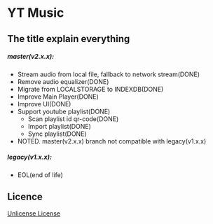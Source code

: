 # YT Music

## The title explain everything

##### master(v2.x.x):
- Stream audio from local file, fallback to network stream(DONE)
- Remove audio equalizer(DONE)
- Migrate from LOCALSTORAGE to INDEXDB(DONE)
- Improve Main Player(DONE)
- Improve UI(DONE)
- Support youtube playlist(DONE)
	- Scan playlist id qr-code(DONE)
	- Import playlist(DONE)
	- Sync playlist(DONE)
- NOTED. master(v2.x.x) branch not compatible with legacy(v1.x.x)

##### legacy(v1.x.x):
- EOL(end of life)

 
## Licence

[Unlicense License](https://github.com/arma7x/kai-yt-music/blob/master/LICENSE.txt)
